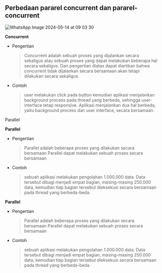 ## Perbedaan pararel concurrent dan pararel-concurrent

![WhatsApp Image 2024-05-14 at 09 03 30](https://github.com/PelangiKartikaChandraKirana/SysOP24-3123521003/assets/160555525/8212e08a-d7dd-4532-86ce-9c168b44ba28)


**Concurrent**
- Pengertian
  > Concurrent adalah sebuah proses yang dijalankan secara sekaligus atau sebuah proses yang dapat melakukan beberapa hal secara sekaligus. Dari pengertian diatas dapat diartikan bahwa concurrent tidak dijalankan secara bersamaan akan tetapi dilakukan secara sekaligus.

- Contoh
  > user melakukan click pada button kemudian aplikasi menjalankan background process pada thread yang berbeda, sehingga user-interface tetap responsive. Aplikasi menjalankan dua hal berbeda, yaitu background process dan user interface, secara bersamaan.

Parallel
  
 **Parallel**
- Pengertian
  > Parallel adalah beberapa proses yang dilakukan secara bersamaan Parallel  dapat melakukan sebuah proses secara bersamaan
  
- Contoh
  > sebuah aplikasi melakukan pengolahan 1.000.000 data. Data tersebut dibagi menjadi empat bagian, masing-masing 250.000 data, kemudian tiap bagian tersebut dieksekusi secara bersamaan pada thread yang berbeda-beda.

 **Parallel**
- Pengertian
  > Parallel adalah beberapa proses yang dilakukan secara bersamaan Parallel  dapat melakukan sebuah proses secara bersamaan
  
- Contoh
  > sebuah aplikasi melakukan pengolahan 1.000.000 data. Data tersebut dibagi menjadi empat bagian, masing-masing 250.000 data, kemudian tiap bagian tersebut dieksekusi secara bersamaan pada thread yang berbeda-beda.
  

